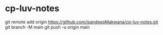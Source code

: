 # cp-luv-notes
git remote add origin https://github.com/isandeepMakwana/cp-luv-notes.git
git branch -M main
git push -u origin main